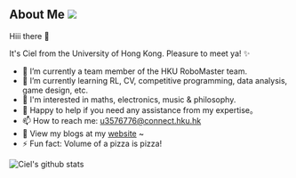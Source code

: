 ## About Me [![](https://visitor-badge.glitch.me/badge?page_id=wwwCielwww.visitor-badge)]() 

Hiii there 👋

It's Ciel from the University of Hong Kong. Pleasure to meet ya! ✨

- 🔭 I’m currently a team member of the HKU RoboMaster team.
- 🌱 I’m currently learning RL, CV, competitive programming, data analysis, game design, etc.
- 💌 I'm interested in maths, electronics, music & philosophy. 
- 💬 Happy to help if you need any assistance from my expertise。
- 📫 How to reach me: u3576776@connect.hku.hk
- 🐋 View my blogs at my [website](https://wwwCielwww.github.io) ~
- ⚡ Fun fact: Volume of a pizza is pizza!

![Ciel's github stats](https://github-readme-stats.vercel.app/api?username=wwwCielwww&hide=contribs,prs,issues&count_private=true&show_icons=true&theme=highcontrast)
